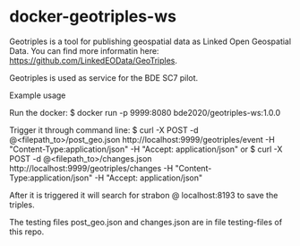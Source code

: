 # docker-geotriples-ws

Geotriples is a tool for publishing geospatial data as Linked Open Geospatial Data. You can find more informatin here: https://github.com/LinkedEOData/GeoTriples.

Geotriples is used as service for the BDE SC7 pilot.

Example usage

Run the docker:
$ docker run  -p 9999:8080 bde2020/geotriples-ws:1.0.0

Trigger it through command line:
$ curl -X POST -d @<filepath_to>/post_geo.json http://localhost:9999/geotriples/event -H "Content-Type:application/json" -H "Accept: application/json"
or
$ curl -X POST -d @<filepath_to>/changes.json http://localhost:9999/geotriples/changes -H "Content-Type:application/json" -H "Accept: application/json"

After it is triggered it will search for strabon @ localhost:8193 to save the triples.

The testing files post_geo.json and changes.json are in file testing-files of this repo.
